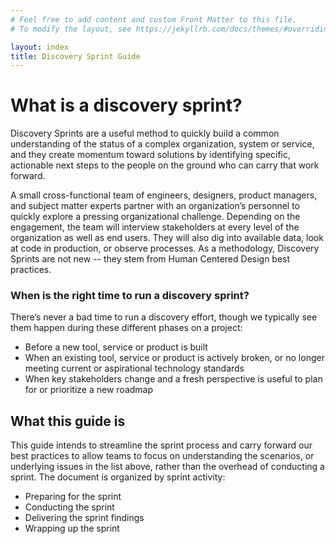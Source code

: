 ```yaml
---
# Feel free to add content and custom Front Matter to this file.
# To modify the layout, see https://jekyllrb.com/docs/themes/#overriding-theme-defaults

layout: index
title: Discovery Sprint Guide
---
```


# What is a discovery sprint?
Discovery Sprints are a useful method to quickly build a common understanding of the status of a complex organization, system or service, and they create momentum toward solutions by identifying specific, actionable next steps to the people on the ground who can carry that work forward.

A small cross-functional team of engineers, designers, product managers, and subject matter experts partner with an organization’s personnel to quickly explore a pressing organizational challenge. Depending on the engagement, the team will interview stakeholders at every level of the organization as well as end users. They will also dig into available data, look at code in production, or observe processes. As a methodology, Discovery Sprints are not new -- they stem from Human Centered Design best practices.

### When is the right time to run a discovery sprint?
There’s never a bad time to run a discovery effort, though we typically see them happen during these different phases on a project:

* Before a new tool, service or product is built
* When an existing tool, service or product is actively broken, or no longer meeting current or aspirational technology standards
* When key stakeholders change and a fresh perspective is useful to plan for or prioritize a new roadmap

## What this guide is
This guide intends to streamline the sprint process and carry forward our best practices to allow teams to focus on understanding the scenarios, or underlying issues in the list above, rather than the overhead of conducting a sprint. The document is organized by sprint activity:

* Preparing for the sprint
* Conducting the sprint
* Delivering the sprint findings
* Wrapping up the sprint
